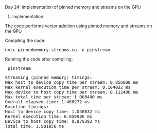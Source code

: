 Day 24: Implementation of pinned memory and streams on the GPU

1) Implementation:

The code performs vector addition using pinned memory and streams on the GPU

Compiling the code:  

<pre>nvcc pinnedmemory_streams.cu -o pinstream</pre>

Running the code after compiling: 
<pre> pinstream </pre>

<pre>Streaming (pinned memory) timings:
Max host to device copy time per stream: 0.856608 ms
Max kernel execution time per stream: 0.104032 ms
Max device to host copy time per stream: 0.112480 ms
Max total time per stream: 1.008480 ms
Overall elapsed time: 1.466272 ms
Baseline timings:
Host to device copy time: 1.040832 ms
Kernel execution time: 0.059936 ms
Device to host copy time: 0.879392 ms
Total time: 1.981856 ms</pre>
